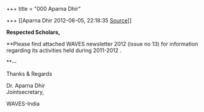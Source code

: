 +++
title = "000 Aparna Dhir"

+++
[[Aparna Dhir	2012-06-05, 22:18:35 [Source](https://groups.google.com/g/bvparishat/c/y1GyD5C85GM)]]



**Respected Scholars,**

**Please find attached WAVES newsletter 2012 (issue no 13) for information regarding its activities held during 2011-2012 .   
  
  
**--  

Thanks & Regards  
  
Dr. Aparna Dhir  
Jointsecretary,

WAVES-India

  
  
  
  

  
  

  

  
  

  
  

  

  
  
  

  
  
  
  

  
  
  
  

  
  

  

  
  

  
  

  

  

  
  

  
  
  
  
  


